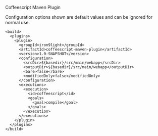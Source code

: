 Coffeescript Maven Plugin

Configuration options shown are default values and can be ignored for normal use.

    <build>
      <plugins>
        <plugin>
          <groupId>iron9light</groupId>
          <artifactId>coffeescript-maven-plugin</artifactId>
          <version>1.0-SNAPSHOT</version>
          <configuration>
            <srcDir>${basedir}/src/main/webapp</srcDir>
            <outputDir>${basedir}/src/main/webapp</outputDir>
            <bare>false</bare>
            <modifiedOnly>false</modifiedOnly>
          </configuration>
          <executions>
            <execution>
              <id>coffeescript</id>
              <goals>
                <goal>compile</goal>
              </goals>
            </execution>
          </executions>
        </plugin>
      </plugins>
    </build>
